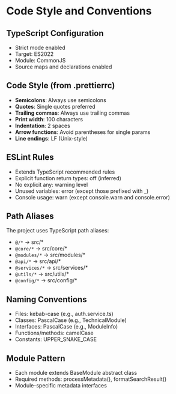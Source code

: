# Code Style and Conventions

## TypeScript Configuration
- Strict mode enabled
- Target: ES2022
- Module: CommonJS
- Source maps and declarations enabled

## Code Style (from .prettierrc)
- **Semicolons**: Always use semicolons
- **Quotes**: Single quotes preferred
- **Trailing commas**: Always use trailing commas
- **Print width**: 100 characters
- **Indentation**: 2 spaces
- **Arrow functions**: Avoid parentheses for single params
- **Line endings**: LF (Unix-style)

## ESLint Rules
- Extends TypeScript recommended rules
- Explicit function return types: off (inferred)
- No explicit any: warning level
- Unused variables: error (except those prefixed with _)
- Console usage: warn (except console.warn and console.error)

## Path Aliases
The project uses TypeScript path aliases:
- `@/*` → src/*
- `@core/*` → src/core/*
- `@modules/*` → src/modules/*
- `@api/*` → src/api/*
- `@services/*` → src/services/*
- `@utils/*` → src/utils/*
- `@config/*` → src/config/*

## Naming Conventions
- Files: kebab-case (e.g., auth.service.ts)
- Classes: PascalCase (e.g., TechnicalModule)
- Interfaces: PascalCase (e.g., ModuleInfo)
- Functions/methods: camelCase
- Constants: UPPER_SNAKE_CASE

## Module Pattern
- Each module extends BaseModule abstract class
- Required methods: processMetadata(), formatSearchResult()
- Module-specific metadata interfaces